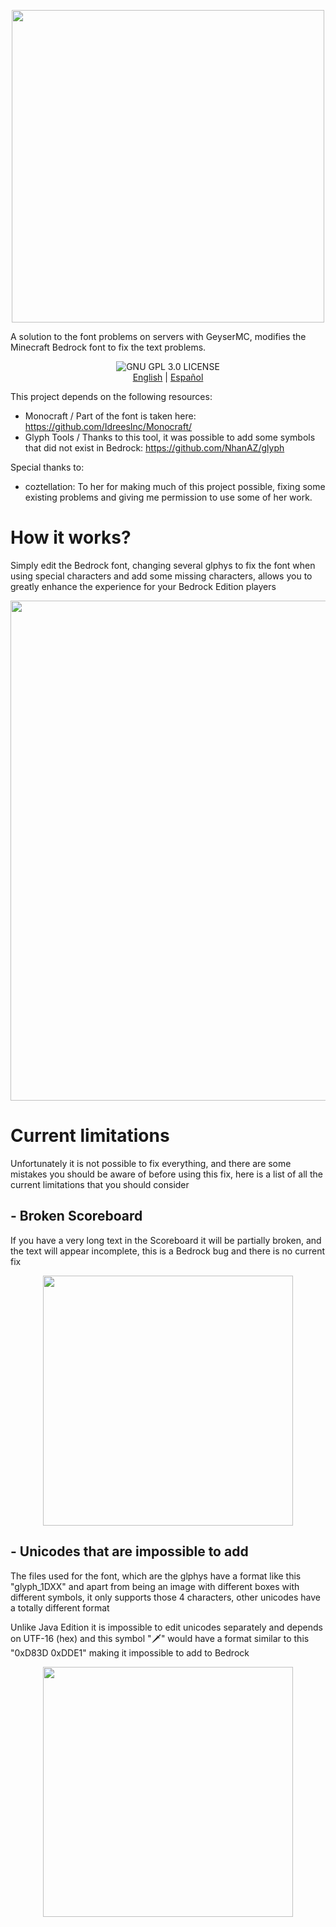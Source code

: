 <p align="center">
   <img src="https://github.com/user-attachments/assets/595953a0-bdd4-47f5-bc1f-a50d5c399f66" width="500"/>

A solution to the font problems on servers with GeyserMC, modifies the Minecraft Bedrock font to fix the text problems.
<p align="center">
    <img alt="GNU GPL 3.0 LICENSE" src="https://img.shields.io/badge/gnu-gpl?style=for-the-badge&logo=gnu&logoColor=000000&label=License&labelColor=CECECE&color=515050">
	<br>
    <a href="https://github.com/Klisee/GeyserFontFixer/blob/main/README.md">English</a>
     | 
    <a href="https://github.com/Klisee/GeyserFontFixer/blob/main/README_ES.md">Español</a>

This project depends on the following resources:

- Monocraft / Part of the font is taken here: https://github.com/IdreesInc/Monocraft/
- Glyph Tools / Thanks to this tool, it was possible to add some symbols that did not exist in Bedrock: https://github.com/NhanAZ/glyph

Special thanks to:

- coztellation: To her for making much of this project possible, fixing some existing problems and giving me permission to use some of her work.

# How it works?

Simply edit the Bedrock font, changing several glphys to fix the font when using special characters and add some missing characters, allows you to greatly enhance the experience for your Bedrock Edition players
<p align="center">
   <img src="https://github.com/user-attachments/assets/84fb42a2-e349-49cf-9277-307c726b5f4e" width="800"/>

# Current limitations

Unfortunately it is not possible to fix everything, and there are some mistakes you should be aware of before using this fix, here is a list of all the current limitations that you should consider

## - Broken Scoreboard

If you have a very long text in the Scoreboard it will be partially broken, and the text will appear incomplete, this is a Bedrock bug and there is no current fix
<p align="center">
   <img src="https://github.com/user-attachments/assets/e741f0fa-20c7-400e-96e7-c6f04a34c283" width="400"/>

## - Unicodes that are impossible to add

The files used for the font, which are the glphys have a format like this "glyph_1DXX" and apart from being an image with different boxes with different symbols, it only supports those 4 characters, other unicodes have a totally different format

Unlike Java Edition it is impossible to edit unicodes separately and depends on UTF-16 (hex) and this symbol "🗡️" would have a format similar to this "0xD83D 0xDDE1" making it impossible to add to Bedrock

<p align="center">
   <img src="https://github.com/user-attachments/assets/774de86e-6fef-4c3e-9e17-f1ae4a72ec01" width="400"/>


